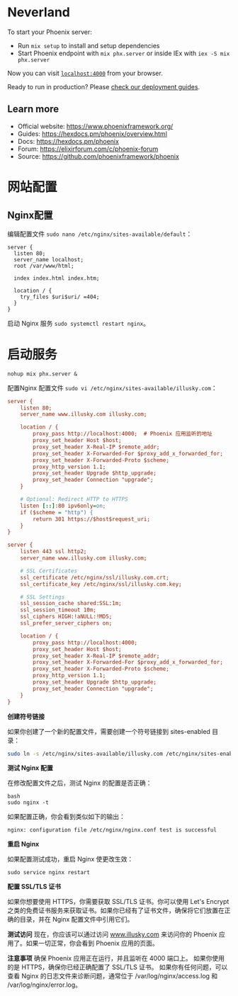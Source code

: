 # Neverland

To start your Phoenix server:

  * Run `mix setup` to install and setup dependencies
  * Start Phoenix endpoint with `mix phx.server` or inside IEx with `iex -S mix phx.server`

Now you can visit [`localhost:4000`](http://localhost:4000) from your browser.

Ready to run in production? Please [check our deployment guides](https://hexdocs.pm/phoenix/deployment.html).

## Learn more

  * Official website: https://www.phoenixframework.org/
  * Guides: https://hexdocs.pm/phoenix/overview.html
  * Docs: https://hexdocs.pm/phoenix
  * Forum: https://elixirforum.com/c/phoenix-forum
  * Source: https://github.com/phoenixframework/phoenix

# 网站配置

## Nginx配置

编辑配置文件 `sudo nano /etc/nginx/sites-available/default`：

```
server {
  listen 80;
  server_name localhost;
  root /var/www/html;

  index index.html index.htm;

  location / {
    try_files $uri$uri/ =404;
  }
}
```

启动 Nginx 服务 `sudo systemctl restart nginx`。


# 启动服务

```
nohup mix phx.server &
```

配置Nginx 配置文件 `sudo vi /etc/nginx/sites-available/illusky.com`：
```ini
server {
    listen 80;
    server_name www.illusky.com illusky.com;

    location / {
        proxy_pass http://localhost:4000;  # Phoenix 应用监听的地址
        proxy_set_header Host $host;
        proxy_set_header X-Real-IP $remote_addr;
        proxy_set_header X-Forwarded-For $proxy_add_x_forwarded_for;
        proxy_set_header X-Forwarded-Proto $scheme;
        proxy_http_version 1.1;
        proxy_set_header Upgrade $http_upgrade;
        proxy_set_header Connection "upgrade";
    }

    # Optional: Redirect HTTP to HTTPS
    listen [::]:80 ipv6only=on;
    if ($scheme = "http") {
        return 301 https://$host$request_uri;
    }
}

server {
    listen 443 ssl http2;
    server_name www.illusky.com illusky.com;

    # SSL Certificates
    ssl_certificate /etc/nginx/ssl/illusky.com.crt;
    ssl_certificate_key /etc/nginx/ssl/illusky.com.key;

    # SSL Settings
    ssl_session_cache shared:SSL:1m;
    ssl_session_timeout 10m;
    ssl_ciphers HIGH:!aNULL:!MD5;
    ssl_prefer_server_ciphers on;

    location / {
        proxy_pass http://localhost:4000;
        proxy_set_header Host $host;
        proxy_set_header X-Real-IP $remote_addr;
        proxy_set_header X-Forwarded-For $proxy_add_x_forwarded_for;
        proxy_set_header X-Forwarded-Proto $scheme;
        proxy_http_version 1.1;
        proxy_set_header Upgrade $http_upgrade;
        proxy_set_header Connection "upgrade";
    }
}
```

**创建符号链接**

如果你创建了一个新的配置文件，需要创建一个符号链接到 sites-enabled 目录：

```bash
sudo ln -s /etc/nginx/sites-available/illusky.com /etc/nginx/sites-enabled/
```

**测试 Nginx 配置**

在修改配置文件之后，测试 Nginx 的配置是否正确：

```
bash
sudo nginx -t
```

如果配置正确，你会看到类似如下的输出：

```
nginx: configuration file /etc/nginx/nginx.conf test is successful
```

**重启 Nginx**

如果配置测试成功，重启 Nginx 使更改生效：
```
sudo service nginx restart
```

**配置 SSL/TLS 证书**

如果你想要使用 HTTPS，你需要获取 SSL/TLS 证书。你可以使用 Let's Encrypt 之类的免费证书服务来获取证书。如果你已经有了证书文件，确保将它们放置在正确的目录，并在 Nginx 配置文件中引用它们。

**测试访问**
现在，你应该可以通过访问 www.illusky.com 来访问你的 Phoenix 应用了。如果一切正常，你会看到 Phoenix 应用的页面。

**注意事项**
确保 Phoenix 应用正在运行，并且监听在 4000 端口上。
如果你使用的是 HTTPS，确保你已经正确配置了 SSL/TLS 证书。
如果你有任何问题，可以查看 Nginx 的日志文件来诊断问题，通常位于 /var/log/nginx/access.log 和 /var/log/nginx/error.log。